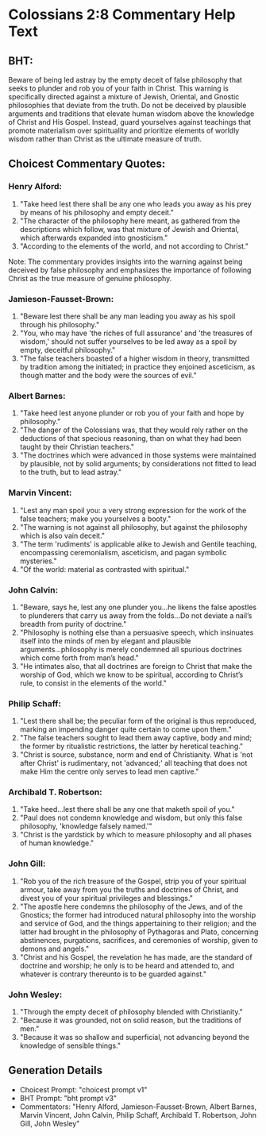 # Colossians 2:8 Commentary Help Text

## BHT:
Beware of being led astray by the empty deceit of false philosophy that seeks to plunder and rob you of your faith in Christ. This warning is specifically directed against a mixture of Jewish, Oriental, and Gnostic philosophies that deviate from the truth. Do not be deceived by plausible arguments and traditions that elevate human wisdom above the knowledge of Christ and His Gospel. Instead, guard yourselves against teachings that promote materialism over spirituality and prioritize elements of worldly wisdom rather than Christ as the ultimate measure of truth.

## Choicest Commentary Quotes:
### Henry Alford:
1. "Take heed lest there shall be any one who leads you away as his prey by means of his philosophy and empty deceit."
2. "The character of the philosophy here meant, as gathered from the descriptions which follow, was that mixture of Jewish and Oriental, which afterwards expanded into gnosticism."
3. "According to the elements of the world, and not according to Christ."

Note: The commentary provides insights into the warning against being deceived by false philosophy and emphasizes the importance of following Christ as the true measure of genuine philosophy.

### Jamieson-Fausset-Brown:
1. "Beware lest there shall be any man leading you away as his spoil through his philosophy." 
2. "You, who may have 'the riches of full assurance' and 'the treasures of wisdom,' should not suffer yourselves to be led away as a spoil by empty, deceitful philosophy."
3. "The false teachers boasted of a higher wisdom in theory, transmitted by tradition among the initiated; in practice they enjoined asceticism, as though matter and the body were the sources of evil."

### Albert Barnes:
1. "Take heed lest anyone plunder or rob you of your faith and hope by philosophy."
2. "The danger of the Colossians was, that they would rely rather on the deductions of that specious reasoning, than on what they had been taught by their Christian teachers."
3. "The doctrines which were advanced in those systems were maintained by plausible, not by solid arguments; by considerations not fitted to lead to the truth, but to lead astray."

### Marvin Vincent:
1. "Lest any man spoil you: a very strong expression for the work of the false teachers; make you yourselves a booty." 
2. "The warning is not against all philosophy, but against the philosophy which is also vain deceit."
3. "The term 'rudiments' is applicable alike to Jewish and Gentile teaching, encompassing ceremonialism, asceticism, and pagan symbolic mysteries."
4. "Of the world: material as contrasted with spiritual."

### John Calvin:
1. "Beware, says he, lest any one plunder you...he likens the false apostles to plunderers that carry us away from the folds...Do not deviate a nail’s breadth from purity of doctrine."
2. "Philosophy is nothing else than a persuasive speech, which insinuates itself into the minds of men by elegant and plausible arguments...philosophy is merely condemned all spurious doctrines which come forth from man’s head."
3. "He intimates also, that all doctrines are foreign to Christ that make the worship of God, which we know to be spiritual, according to Christ’s rule, to consist in the elements of the world."

### Philip Schaff:
1. "Lest there shall be; the peculiar form of the original is thus reproduced, marking an impending danger quite certain to come upon them."
2. "The false teachers sought to lead them away captive, body and mind; the former by ritualistic restrictions, the latter by heretical teaching."
3. "Christ is source, substance, norm and end of Christianity. What is 'not after Christ' is rudimentary, not 'advanced;' all teaching that does not make Him the centre only serves to lead men captive."

### Archibald T. Robertson:
1. "Take heed...lest there shall be any one that maketh spoil of you." 
2. "Paul does not condemn knowledge and wisdom, but only this false philosophy, 'knowledge falsely named.'"
3. "Christ is the yardstick by which to measure philosophy and all phases of human knowledge."

### John Gill:
1. "Rob you of the rich treasure of the Gospel, strip you of your spiritual armour, take away from you the truths and doctrines of Christ, and divest you of your spiritual privileges and blessings."
2. "The apostle here condemns the philosophy of the Jews, and of the Gnostics; the former had introduced natural philosophy into the worship and service of God, and the things appertaining to their religion; and the latter had brought in the philosophy of Pythagoras and Plato, concerning abstinences, purgations, sacrifices, and ceremonies of worship, given to demons and angels."
3. "Christ and his Gospel, the revelation he has made, are the standard of doctrine and worship; he only is to be heard and attended to, and whatever is contrary thereunto is to be guarded against."

### John Wesley:
1. "Through the empty deceit of philosophy blended with Christianity."
2. "Because it was grounded, not on solid reason, but the traditions of men."
3. "Because it was so shallow and superficial, not advancing beyond the knowledge of sensible things."


## Generation Details
- Choicest Prompt: "choicest prompt v1"
- BHT Prompt: "bht prompt v3"
- Commentators: "Henry Alford, Jamieson-Fausset-Brown, Albert Barnes, Marvin Vincent, John Calvin, Philip Schaff, Archibald T. Robertson, John Gill, John Wesley"
